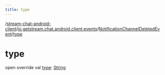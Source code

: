 ```yaml
---
title: type
---
```

/[stream-chat-android-client](../../index.md)/[io.getstream.chat.android.client.events](../index.md)/[NotificationChannelDeletedEvent](index.md)/[type](type.md)  
  
  
  
# type  
open override val [type](type.md): [String](https://kotlinlang.org/api/latest/jvm/stdlib/kotlin/-string/index.html)

